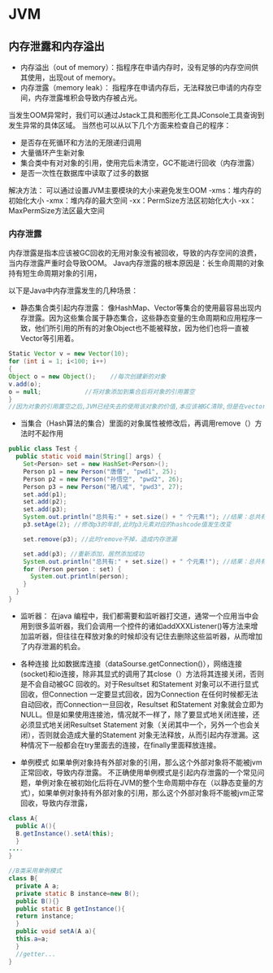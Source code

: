 # JVM
## 内存泄露和内存溢出
- 内存溢出（out of memory）：指程序在申请内存时，没有足够的内存空间供其使用，出现out of memory。
- 内存泄露（memory leak）： 指程序在申请内存后，无法释放已申请的内存空间，内存泄露堆积会导致内存被占光。

当发生OOM异常时，我们可以通过Jstack工具和图形化工具JConsole工具查询到发生异常的具体区域。
当然也可以从以下几个方面来检查自己的程序：
- 是否存在死循环和方法的无限递归调用
- 大量循环产生新对象
- 集合类中有对对象的引用，使用完后未清空，GC不能进行回收（内存泄露）
- 是否一次性在数据库中读取了过多的数据
  
解决方法：
可以通过设置JVM主要模块的大小来避免发生OOM
-xms：堆内存的初始化大小
-xmx：堆内存的最大空间
-xx：PermSize方法区初始化大小
-xx：MaxPermSize方法区最大空间

### 内存泄露
内存泄露是指本应该被GC回收的无用对象没有被回收，导致的内存空间的浪费，当内存泄露严重时会导致OOM。
Java内存泄露的根本原因是：长生命周期的对象持有短生命周期对象的引用，

以下是Java中内存泄露发生的几种场景：
- 静态集合类引起内存泄露：
  像HashMap、Vector等集合的使用最容易出现内存泄露。因为这些集合属于静态集合，这些静态变量的生命周期和应用程序一致，他们所引用的所有的对象Object也不能被释放，因为他们也将一直被Vector等引用着。

```java
Static Vector v = new Vector(10);
for (int i = 1; i<100; i++)
{
Object o = new Object();    //每次创建新的对象
v.add(o);
o = null;            //将对象添加到集合后将对象的引用置空
}
//因为对象的引用置空之后,JVM已经失去的使用该对象的价值,本应该被GC清除,但是在vector集合中还存在着此对象的引用,

```

- 当集合（Hash算法的集合）里面的对象属性被修改后，再调用remove（）方法时不起作用
```java
public class Test {
  public static void main(String[] args) {
    Set<Person> set = new HashSet<Person>();
    Person p1 = new Person("唐僧", "pwd1", 25);
    Person p2 = new Person("孙悟空", "pwd2", 26);
    Person p3 = new Person("猪八戒", "pwd3", 27);
    set.add(p1);
    set.add(p2);
    set.add(p3);
    System.out.println("总共有:" + set.size() + " 个元素!"); //结果：总共有:3 个元素!
    p3.setAge(2); //修改p3的年龄,此时p3元素对应的hashcode值发生改变

    set.remove(p3); //此时remove不掉，造成内存泄漏

    set.add(p3); //重新添加，居然添加成功
    System.out.println("总共有:" + set.size() + " 个元素!"); //结果：总共有:4 个元素!
    for (Person person : set) {
      System.out.println(person);
    }
  }
}
```
- 监听器：
  在java 编程中，我们都需要和监听器打交道，通常一个应用当中会用到很多监听器，我们会调用一个控件的诸如addXXXListener()等方法来增加监听器，但往往在释放对象的时候却没有记住去删除这些监听器，从而增加了内存泄漏的机会。
  
- 各种连接
  比如数据库连接（dataSourse.getConnection()），网络连接(socket)和io连接，除非其显式的调用了其close（）方法将其连接关闭，否则是不会自动被GC 回收的。对于Resultset 和Statement 对象可以不进行显式回收，但Connection 一定要显式回收，因为Connection 在任何时候都无法自动回收，而Connection一旦回收，Resultset 和Statement 对象就会立即为NULL。但是如果使用连接池，情况就不一样了，除了要显式地关闭连接，还必须显式地关闭Resultset Statement 对象（关闭其中一个，另外一个也会关闭），否则就会造成大量的Statement 对象无法释放，从而引起内存泄漏。这种情况下一般都会在try里面去的连接，在finally里面释放连接。

- 单例模式
  如果单例对象持有外部对象的引用，那么这个外部对象将不能被jvm正常回收，导致内存泄露。
不正确使用单例模式是引起内存泄露的一个常见问题，单例对象在被初始化后将在JVM的整个生命周期中存在（以静态变量的方式），如果单例对象持有外部对象的引用，那么这个外部对象将不能被jvm正常回收，导致内存泄露，

```java
class A{
  public A(){
  B.getInstance().setA(this);
  }
....
}

//B类采用单例模式
class B{
  private A a;
  private static B instance=new B();
  public B(){}
  public static B getInstance(){
  return instance;
  }
  public void setA(A a){
  this.a=a;
  }
  //getter...
}
```